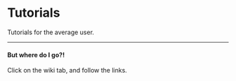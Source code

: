 # Tutorials
Tutorials for the average user.

---
 #### But where do I go?!
 
 Click on the wiki tab, and follow the links.
